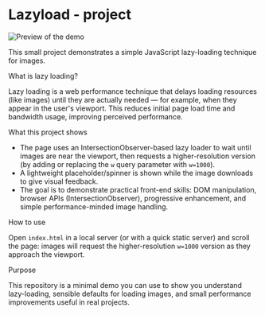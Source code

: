 # Lazyload - project

![Preview of the demo](./PREVIEW.gif)

This small project demonstrates a simple JavaScript lazy-loading technique for images.

What is lazy loading?

Lazy loading is a web performance technique that delays loading resources (like images) until they are actually needed — for example, when they appear in the user's viewport. This reduces initial page load time and bandwidth usage, improving perceived performance.

What this project shows

- The page uses an IntersectionObserver-based lazy loader to wait until images are near the viewport, then requests a higher-resolution version (by adding or replacing the `w` query parameter with `w=1000`).
- A lightweight placeholder/spinner is shown while the image downloads to give visual feedback.
- The goal is to demonstrate practical front-end skills: DOM manipulation, browser APIs (IntersectionObserver), progressive enhancement, and simple performance-minded image handling.

How to use

Open `index.html` in a local server (or with a quick static server) and scroll the page: images will request the higher-resolution `w=1000` version as they approach the viewport.

Purpose

This repository is a minimal demo you can use to show you understand lazy-loading, sensible defaults for loading images, and small performance improvements useful in real projects.

